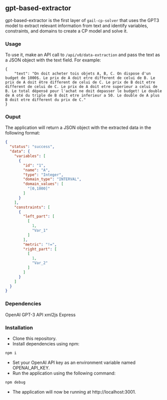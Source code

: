 ## gpt-based-extractor
gpt-based-extractor is the first layer of `gail-cp-solver` that uses the GPT3 model to extract relevant information from text and identify variables, constraints, and domains to create a CP model and solve it.

### Usage
To use it, make an API call to `/api/v0/data-extraction` and pass the text as a JSON object with the text field. For example:

```
{
    "text": "On doit acheter tois objets A, B, C. On dispose d'un budget de 1000$. Le prix de A doit etre different de celui de B. Le prix de A doit être different de celui de C. Le prix de B doit etre different de celui de C. Le prix de A doit etre superieur a celui de B. Le total dépensé pour l'achat ne doit depasser le budget! Le double de A oté du triple de B doit etre inferieur a 50. Le double de A plus B doit etre different du prix de C."
}
```

### Ouput
The application will return a JSON object with the extracted data in the following format:

```json
{
  "status": "success",
  "data": {
    "variables": [
      {
        "id": "1",
        "name": "A",
        "type": "Integer",
        "domain_type": "INTERVAL",
        "domain_values": [
          "[0,1000]"
        ]
      }
    ],
    "constraints": [
      {
        "left_part": [
          [
            1,
            "Var_1"
          ]
        ],
        "metric": "!=",
        "right_part": [
          [
            1,
            "Var_2"
          ]
        ]
      }
    ]
  }
}
```
### Dependencies
OpenAI GPT-3 API
xml2js
Express

### Installation
* Clone this repository.
* Install dependencies using npm:
```bash
npm i
```
* Set your OpenAI API key as an environment variable named OPENAI_API_KEY.
* Run the application using the following command:
```bash
npm debug
```
* The application will now be running at http://localhost:3001.

